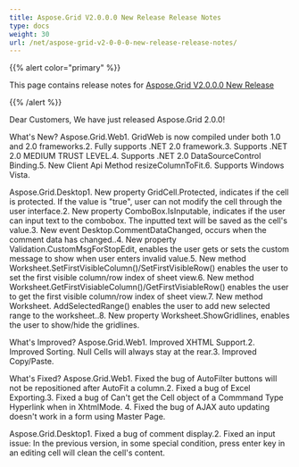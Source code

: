 ```yaml
---
title: Aspose.Grid V2.0.0.0 New Release Release Notes
type: docs
weight: 30
url: /net/aspose-grid-v2-0-0-0-new-release-release-notes/
---
```


{{% alert color="primary" %}} 

This page contains release notes for [Aspose.Grid V2.0.0.0 New Release](https://downloads.aspose.com/cells/net/new-releases/aspose.grid-v2.0.0.0-new-release/)

{{% /alert %}} 

Dear Customers, We have just released Aspose.Grid 2.0.0! 

What's New? 
Aspose.Grid.Web1. GridWeb is now compiled under both 1.0 and 2.0 frameworks.2. Fully supports .NET 2.0 framework.3. Supports .NET 2.0 MEDIUM TRUST LEVEL.4. Supports .NET 2.0 DataSourceControl Binding.5. New Client Api Method resizeColumnToFit.6. Supports Windows Vista. 

Aspose.Grid.Desktop1. New property GridCell.Protected, indicates if the cell is protected. If the value is "true", user can not modify the cell through the user interface.2. New property ComboBox.IsInputable, indicates if the user can input text to the combobox. The inputted text will be saved as the cell's value.3. New event Desktop.CommentDataChanged, occurs when the comment data has changed..4. New property Validation.CustomMsgForStopEdit, enables the user gets or sets the custom message to show when user enters invalid value.5. New method Worksheet.SetFirstVisibleColumn()/SetFirstVisibleRow() enables the user to set the first visible column/row index of sheet view.6. New method Worksheet.GetFirstVisiableColumn()/GetFirstVisiableRow() enables the user to get the first visible column/row index of sheet view.7. New method Worksheet. AddSelectedRange() enables the user to add new selected range to the worksheet..8. New property Worksheet.ShowGridlines, enables the user to show/hide the gridlines. 

What's Improved? 
Aspose.Grid.Web1. Improved XHTML Support.2. Improved Sorting. Null Cells will always stay at the rear.3. Improved Copy/Paste. 

What's Fixed? 
Aspose.Grid.Web1. Fixed the bug of AutoFilter buttons will not be repositioned after AutoFit a column.2. Fixed a bug of Excel Exporting.3. Fixed a bug of Can't get the Cell object of a Commmand Type Hyperlink when in XhtmlMode. 4. Fixed the bug of AJAX auto updating doesn't work in a form using Master Page. 

Aspose.Grid.Desktop1. Fixed a bug of comment display.2. Fixed an input issue: In the previous version, in some special condition, press enter key in an editing cell will clean the cell's content.
